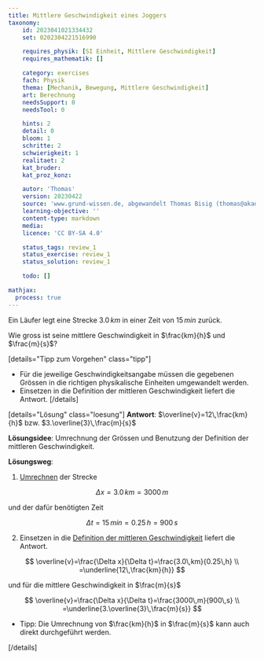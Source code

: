 ```yaml
---
title: Mittlere Geschwindigkeit eines Joggers
taxonomy:
	id: 2023041021334432
	set: 0202304221516990

	requires_physik: [SI Einheit, Mittlere Geschwindigkeit]
	requires_mathematik: []

	category: exercises
	fach: Physik
	thema: [Mechanik, Bewegung, Mittlere Geschwindigkeit]
	art: Berechnung
	needsSupport: 0
	needsTool: 0

	hints: 2
	detail: 0
	bloom: 1
	schritte: 2
	schwierigkeit: 1
	realitaet: 2
	kat_bruder:
	kat_proz_konz: 

	autor: 'Thomas'
	version: 20230422
	source: 'www.grund-wissen.de, abgewandelt Thomas Bisig (thomas@akademix.ch)'
	learning-objective: ''
	content-type: markdown
	media:
	licence: 'CC BY-SA 4.0'

	status_tags: review_1
	status_exercise: review_1
	status_solution: review_1

	todo: []

mathjax:
  process: true
---
```

Ein Läufer legt eine Strecke $3.0\,km$ in einer Zeit von $15\,min$ zurück.

Wie gross ist seine mittlere Geschwindigkeit in $\frac{km}{h}$ und $\frac{m}{s}$?

[details="Tipp zum Vorgehen" class="tipp"]
- Für die jeweilige Geschwindigkeitsangabe müssen die gegebenen Grössen in die richtigen physikalische Einheiten umgewandelt werden.
- Einsetzen in die Definition der mittleren Geschwindigkeit liefert die Antwort.
[/details]

[details="Lösung" class="loesung"]
**Antwort**: $\overline{v}=12\,\frac{km}{h}$ bzw. $3.\overline{3}\,\frac{m}{s}$

**Lösungsidee**: Umrechnung der Grössen und Benutzung der Definition der mittleren Geschwindigkeit.

**Lösungsweg**:
1. [Umrechnen](/konzepte/konzept-1) der Strecke

$$
\Delta x = 3.0\,km=3000\,m
$$ 

und der dafür benötigten Zeit

$$
\Delta t = 15\,min=0.25\,h=900\,s
$$

2. Einsetzen in die [Definition der mittleren Geschwindigkeit](/konzepte/konzept-1) liefert die Antwort.

$$
\overline{v}=\frac{\Delta x}{\Delta t}=\frac{3.0\,km}{0.25\,h} \\
																			=\underline{12\,\frac{km}{h}}
$$

und für die mittlere Geschwindigkeit in $\frac{m}{s}$

$$
\overline{v}=\frac{\Delta x}{\Delta t}=\frac{3000\,m}{900\,s} \\
																			=\underline{3.\overline{3}\,\frac{m}{s}}
$$

- Tipp: Die Umrechnung von $\frac{km}{h}$ in $\frac{m}{s}$ kann auch direkt durchgeführt werden.

[/details]